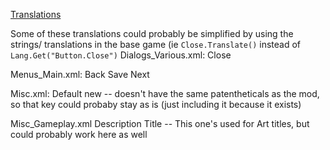 [Translations](.\Languages\English\Keyed\Keys.xml)

Some of these translations could probably be simplified by using the strings/ translations in the base game (ie `Close.Translate()` instead of `Lang.Get("Button.Close")`
Dialogs_Various.xml:
Close

Menus_Main.xml:
Back
Save
Next

Misc.xml:
Default
new -- doesn't have the same patentheticals as the mod, so that key could probaby stay as is (just including it because it exists)

Misc_Gameplay.xml
Description
Title -- This one's used for Art titles, but could probably work here as well
